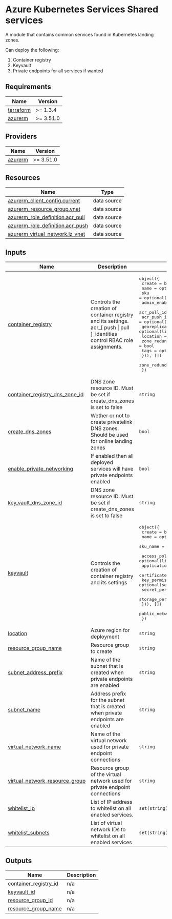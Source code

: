 # Azure Kubernetes Services Shared services

A module that contains common services found in Kubernetes landing zones.

Can deploy the following:

1. Container registry
2. Keyvault
3. Private endpoints for all services if wanted

<!-- BEGIN_TF_DOCS -->
## Requirements

| Name | Version |
|------|---------|
| <a name="requirement_terraform"></a> [terraform](#requirement\_terraform) | >= 1.3.4 |
| <a name="requirement_azurerm"></a> [azurerm](#requirement\_azurerm) | >= 3.51.0 |

## Providers

| Name | Version |
|------|---------|
| <a name="provider_azurerm"></a> [azurerm](#provider\_azurerm) | >= 3.51.0 |

## Resources

| Name | Type |
|------|------|
| [azurerm_client_config.current](https://registry.terraform.io/providers/hashicorp/azurerm/latest/docs/data-sources/client_config) | data source |
| [azurerm_resource_group.vnet](https://registry.terraform.io/providers/hashicorp/azurerm/latest/docs/data-sources/resource_group) | data source |
| [azurerm_role_definition.acr_pull](https://registry.terraform.io/providers/hashicorp/azurerm/latest/docs/data-sources/role_definition) | data source |
| [azurerm_role_definition.acr_push](https://registry.terraform.io/providers/hashicorp/azurerm/latest/docs/data-sources/role_definition) | data source |
| [azurerm_virtual_network.lz_vnet](https://registry.terraform.io/providers/hashicorp/azurerm/latest/docs/data-sources/virtual_network) | data source |

## Inputs

| Name | Description | Type | Default | Required |
|------|-------------|------|---------|:--------:|
| <a name="input_container_registry"></a> [container\_registry](#input\_container\_registry) | Controls the creation of container registry and its settings. acr\_[ push \| pull ]\_identities control RBAC role assignments. | <pre>object({<br>    create              = bool<br>    name                = optional(string)<br>    sku                 = optional(string)<br>    admin_enabled       = optional(bool, false)<br>    acr_pull_identities = optional(set(string), [])<br>    acr_push_identities = optional(set(string), [])<br>    georeplications = optional(list(object({<br>      location                = string<br>      zone_redundancy_enabled = bool<br>      tags                    = optional(map(string), {})<br>    })), [])<br>    zone_redundancy_enabled = optional(bool)<br>  })</pre> | <pre>{<br>  "create": false<br>}</pre> | no |
| <a name="input_container_registry_dns_zone_id"></a> [container\_registry\_dns\_zone\_id](#input\_container\_registry\_dns\_zone\_id) | DNS zone resource ID. Must be set if create\_dns\_zones is set to false | `string` | `null` | no |
| <a name="input_create_dns_zones"></a> [create\_dns\_zones](#input\_create\_dns\_zones) | Wether or not to create privatelink DNS zones. Should be used for online landing zones | `bool` | `false` | no |
| <a name="input_enable_private_networking"></a> [enable\_private\_networking](#input\_enable\_private\_networking) | If enabled then all deployed services will have private endpoints enabled | `bool` | `false` | no |
| <a name="input_key_vault_dns_zone_id"></a> [key\_vault\_dns\_zone\_id](#input\_key\_vault\_dns\_zone\_id) | DNS zone resource ID. Must be set if create\_dns\_zones is set to false | `string` | `null` | no |
| <a name="input_keyvault"></a> [keyvault](#input\_keyvault) | Controls the creation of container registry and its settings | <pre>object({<br>    create   = bool<br>    name     = optional(string)<br>    sku_name = optional(string, "standard")<br><br>    access_policy = optional(list(object({<br>      application             = optional(string)<br>      certificate_permissions = optional(set(string))<br>      key_permissions         = optional(set(string))<br>      secret_permissions      = optional(set(string))<br>      storage_permissions     = optional(set(string))<br>    })), [])<br>    public_network_access_enabled = optional(bool, false)<br>  })</pre> | <pre>{<br>  "create": false<br>}</pre> | no |
| <a name="input_location"></a> [location](#input\_location) | Azure region for deployment | `string` | n/a | yes |
| <a name="input_resource_group_name"></a> [resource\_group\_name](#input\_resource\_group\_name) | Resource group to create | `string` | n/a | yes |
| <a name="input_subnet_address_prefix"></a> [subnet\_address\_prefix](#input\_subnet\_address\_prefix) | Name of the subnet that is created when private endpoints are enabled | `string` | `""` | no |
| <a name="input_subnet_name"></a> [subnet\_name](#input\_subnet\_name) | Address prefix for the subnet that is created when private endpoints are enabled | `string` | `""` | no |
| <a name="input_virtual_network_name"></a> [virtual\_network\_name](#input\_virtual\_network\_name) | Name of the virtual network used for private endpoint connections | `string` | `""` | no |
| <a name="input_virtual_network_resource_group"></a> [virtual\_network\_resource\_group](#input\_virtual\_network\_resource\_group) | Resource group of the virtual network used for private endpoint connections | `string` | `""` | no |
| <a name="input_whitelist_ip"></a> [whitelist\_ip](#input\_whitelist\_ip) | List of IP address to whitelist on all enabled services. | `set(string)` | `[]` | no |
| <a name="input_whitelist_subnets"></a> [whitelist\_subnets](#input\_whitelist\_subnets) | List of virtual network IDs to whitelist on all enabled services | `set(string)` | `[]` | no |

## Outputs

| Name | Description |
|------|-------------|
| <a name="output_container_registry_id"></a> [container\_registry\_id](#output\_container\_registry\_id) | n/a |
| <a name="output_keyvault_id"></a> [keyvault\_id](#output\_keyvault\_id) | n/a |
| <a name="output_resource_group_id"></a> [resource\_group\_id](#output\_resource\_group\_id) | n/a |
| <a name="output_resource_group_name"></a> [resource\_group\_name](#output\_resource\_group\_name) | n/a |
<!-- END_TF_DOCS -->
